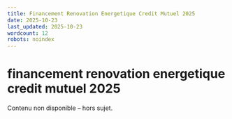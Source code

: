 ```yaml
---
title: Financement Renovation Energetique Credit Mutuel 2025
date: 2025-10-23
last_updated: 2025-10-23
wordcount: 12
robots: noindex
---
```


# financement renovation energetique credit mutuel 2025

Contenu non disponible – hors sujet.